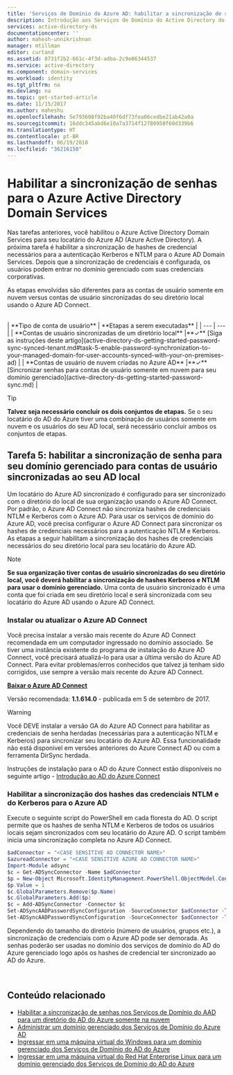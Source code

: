 ```yaml
---
title: 'Serviços de Domínio do Azure AD: habilitar a sincronização de senha | Microsoft Docs'
description: Introdução aos Serviços de Domínio do Active Directory do Azure
services: active-directory-ds
documentationcenter: ''
author: mahesh-unnikrishnan
manager: mtillman
editor: curtand
ms.assetid: 8731f2b2-661c-4f3d-adba-2c9e06344537
ms.service: active-directory
ms.component: domain-services
ms.workload: identity
ms.tgt_pltfrm: na
ms.devlang: na
ms.topic: get-started-article
ms.date: 11/15/2017
ms.author: maheshu
ms.openlocfilehash: 5e793608f92ba40f6df73fea06cedbe21ab42a0a
ms.sourcegitcommit: 16ddc345abd6e10a7a3714f12780958f60d339b6
ms.translationtype: HT
ms.contentlocale: pt-BR
ms.lasthandoff: 06/19/2018
ms.locfileid: "36216150"
---
```

# <a name="enable-password-synchronization-to-azure-active-directory-domain-services"></a>Habilitar a sincronização de senhas para o Azure Active Directory Domain Services
Nas tarefas anteriores, você habilitou o Azure Active Directory Domain Services para seu locatário do Azure AD (Azure Active Directory). A próxima tarefa é habilitar a sincronização de hashes de credencial necessários para a autenticação Kerberos e NTLM para o Azure AD Domain Services. Depois que a sincronização de credenciais é configurada, os usuários podem entrar no domínio gerenciado com suas credenciais corporativas.

As etapas envolvidas são diferentes para as contas de usuário somente em nuvem versus contas de usuário sincronizadas do seu diretório local usando o Azure AD Connect.

<br>
| **Tipo de conta de usuário** | **Etapas a serem executadas** |
| --- | --- |
| **Contas de usuário sincronizadas de um diretório local** |**&#x2713;** [Siga as instruções deste artigo](active-directory-ds-getting-started-password-sync-synced-tenant.md#task-5-enable-password-synchronization-to-your-managed-domain-for-user-accounts-synced-with-your-on-premises-ad) | 
| **Contas de usuário de nuvem criadas no Azure AD** |**&#x2713;** [Sincronizar senhas para contas de usuário somente em nuvem para seu domínio gerenciado](active-directory-ds-getting-started-password-sync.md) |
<br>

> [!TIP]
> **Talvez seja necessário concluir os dois conjuntos de etapas.**
> Se o seu locatário do AD do Azure tiver uma combinação de usuários somente em nuvem e os usuários do seu AD local, será necessário concluir ambos os conjuntos de etapas.
>

## <a name="task-5-enable-password-synchronization-to-your-managed-domain-for-user-accounts-synced-with-your-on-premises-ad"></a>Tarefa 5: habilitar a sincronização de senha para seu domínio gerenciado para contas de usuário sincronizadas ao seu AD local
Um locatário do Azure AD sincronizado é configurado para ser sincronizado com o diretório do local de sua organização usando o Azure AD Connect. Por padrão, o Azure AD Connect não sincroniza hashes de credenciais NTLM e Kerberos com o Azure AD. Para usar os serviços de domínio do Azure AD, você precisa configurar o Azure AD Connect para sincronizar os hashes de credenciais necessários para a autenticação NTLM e Kerberos. As etapas a seguir habilitam a sincronização dos hashes de credenciais necessários do seu diretório local para seu locatário do Azure AD.

> [!NOTE]
> **Se sua organização tiver contas de usuário sincronizadas do seu diretório local, você deverá habilitar a sincronização de hashes Kerberos e NTLM para usar o domínio gerenciado.** Uma conta de usuário sincronizado é uma conta que foi criada em seu diretório local e será sincronizada com seu locatário do Azure AD usando o Azure AD Connect.
>
>

### <a name="install-or-update-azure-ad-connect"></a>Instalar ou atualizar o Azure AD Connect
Você precisa instalar a versão mais recente do Azure AD Connect recomendada em um computador ingressado no domínio associado. Se tiver uma instância existente do programa de instalação do Azure AD Connect, você precisará atualizá-lo para usar a última versão do Azure AD Connect. Para evitar problemas/erros conhecidos que talvez já tenham sido corrigidos, use sempre a versão mais recente do Azure AD Connect.

**[Baixar o Azure AD Connect](http://www.microsoft.com/download/details.aspx?id=47594)**

Versão recomendada: **1.1.614.0** - publicada em 5 de setembro de 2017.

> [!WARNING]
> Você DEVE instalar a versão GA do Azure AD Connect para habilitar as credenciais de senha herdadas (necessárias para a autenticação NTLM e Kerberos) para sincronizar seu locatário do Azure AD. Essa funcionalidade não está disponível em versões anteriores do Azure Connect AD ou com a ferramenta DirSync herdada.
>
>

Instruções de instalação para o AD do Azure Connect estão disponíveis no seguinte artigo - [Introdução ao AD do Azure Connect](../active-directory/active-directory-aadconnect.md)

### <a name="enable-synchronization-of-ntlm-and-kerberos-credential-hashes-to-azure-ad"></a>Habilitar a sincronização dos hashes das credenciais NTLM e do Kerberos para o Azure AD
Execute o seguinte script do PowerShell em cada floresta do AD. O script permite que os hashes de senha NTLM e Kerberos de todos os usuários locais sejam sincronizados com seu locatário do Azure AD. O script também inicia uma sincronização completa no Azure AD Connect.

```powershell
$adConnector = "<CASE SENSITIVE AD CONNECTOR NAME>"  
$azureadConnector = "<CASE SENSITIVE AZURE AD CONNECTOR NAME>"  
Import-Module adsync  
$c = Get-ADSyncConnector -Name $adConnector  
$p = New-Object Microsoft.IdentityManagement.PowerShell.ObjectModel.ConfigurationParameter "Microsoft.Synchronize.ForceFullPasswordSync", String, ConnectorGlobal, $null, $null, $null
$p.Value = 1  
$c.GlobalParameters.Remove($p.Name)  
$c.GlobalParameters.Add($p)  
$c = Add-ADSyncConnector -Connector $c  
Set-ADSyncAADPasswordSyncConfiguration -SourceConnector $adConnector -TargetConnector $azureadConnector -Enable $false   
Set-ADSyncAADPasswordSyncConfiguration -SourceConnector $adConnector -TargetConnector $azureadConnector -Enable $true  
```

Dependendo do tamanho do diretório (número de usuários, grupos etc.), a sincronização de credenciais com o Azure AD pode ser demorada. As senhas poderão ser usadas no domínio dos serviços de domínio do AD do Azure gerenciado logo após os hashes de credencial ter sincronizado ao AD do Azure.

<br>

## <a name="related-content"></a>Conteúdo relacionado
* [Habilitar a sincronização de senhas nos Serviços de Domínio do AAD para um diretório do AD do Azure somente na nuvem](active-directory-ds-getting-started-password-sync.md)
* [Administrar um domínio gerenciado dos Serviços de Domínio do Azure AD](active-directory-ds-admin-guide-administer-domain.md)
* [Ingressar em uma máquina virtual do Windows para um domínio gerenciado dos Serviços de Domínio do AD do Azure](active-directory-ds-admin-guide-join-windows-vm.md)
* [Ingressar em uma máquina virtual do Red Hat Enterprise Linux para um domínio gerenciado dos Serviços de Domínio do AD do Azure](active-directory-ds-admin-guide-join-rhel-linux-vm.md)
